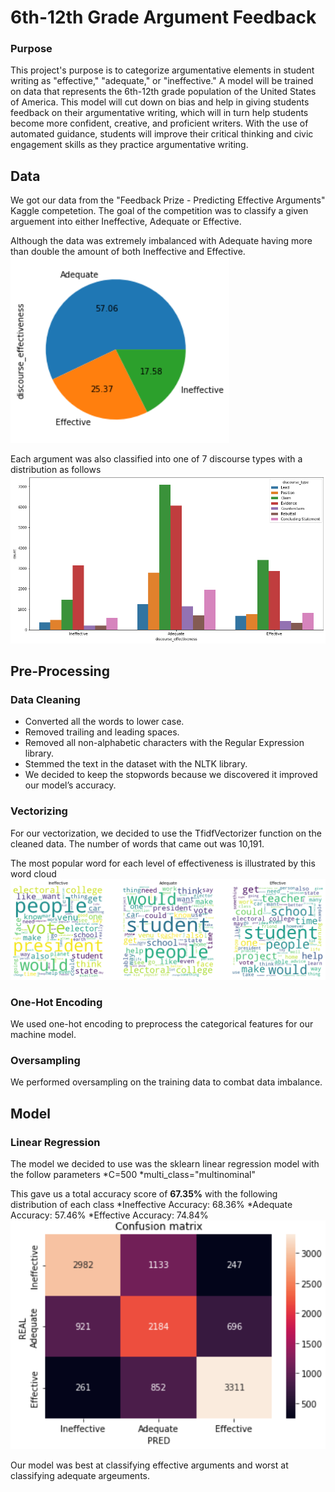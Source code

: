 # 6th-12th Grade Argument Feedback
### Purpose
This project's purpose is to categorize argumentative elements in student writing as "effective," "adequate," or "ineffective." A model will be trained on data that represents the 6th-12th grade population of the United States of America. This model will cut down on bias and help in giving students feedback on their argumentative writing, which will in turn help students become more confident, creative, and proficient writers. With the use of automated guidance, students will improve their critical thinking and civic engagement skills as they practice argumentative writing.

## Data 
We got our data from the "Feedback Prize - Predicting Effective Arguments" Kaggle competetion. The goal of the competition was to classify a given arguement into either Ineffective, Adequate or Effective.

Although the data was extremely imbalanced with Adequate having more than double the amount of both Ineffective and Effective.
<img src="GitImages/EffectivenessImbalance.png" width="350">

Each argument was also classified into one of 7 discourse types with a distribution as follows
![Discourse Type Piechart](GitImages/typeImbalance.png?raw=true "Discourse Type Piechart")


## Pre-Processing

### Data Cleaning
* Converted all the words to lower case. 
* Removed trailing and leading spaces. 
* Removed all non-alphabetic characters with the Regular Expression library.
* Stemmed the text in the dataset with the NLTK library. 
* We decided to keep the stopwords because we discovered it improved our model’s accuracy.

### Vectorizing
For our vectorization, we decided to use the TfidfVectorizer function on the cleaned data. The number of words that came out was 10,191.

The most popular word for each level of effectiveness is illustrated by this word cloud
![Effectiveness Word Cloud](GitImages/wordCloud.png?raw=true "Effectiveness Word Cloud]")

### One-Hot Encoding
We used one-hot encoding to preprocess the categorical features for our machine model.

### Oversampling
We performed oversampling on the training data to combat data imbalance.


## Model 

### Linear Regression
The model we decided to use was the sklearn linear regression model with the follow parameters
*C=500
*multi_class="multinominal"

This gave us a total accuracy score of **67.35%** with the following distribution of each class
*Ineffective Accuracy: 68.36%
*Adequate Accuracy: 57.46%
*Effective Accuracy: 74.84%
![Accuracy Heatmap](GitImages/accuracyHeatmap.png?raw=true "Accuracy Heatmap")

Our model was best at classifying effective arguments and worst at classifying adequate argeuments. 
